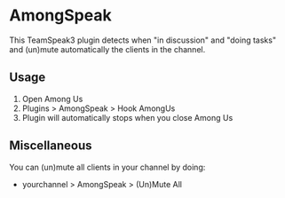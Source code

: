 # AmongSpeak

This TeamSpeak3 plugin detects when "in discussion" and "doing tasks" and (un)mute automatically the clients in the channel.

## Usage
1. Open Among Us
2. Plugins > AmongSpeak > Hook AmongUs
3. Plugin will automatically stops when you close Among Us

## Miscellaneous
You can (un)mute all clients in your channel by doing:
- yourchannel > AmongSpeak > (Un)Mute All
